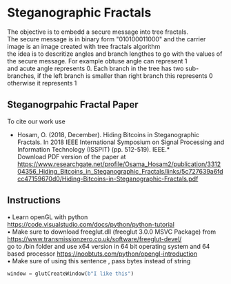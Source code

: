 # Steganographic Fractals
The objective is to embedd a secure message into tree fractals.  
The secure message is in binary form "010100011000" and the carrier image is an image created with tree fractals algorithm  
the idea is to descritize angles and branch lengthes to go with the values of the secure message. For example obtuse angle can represent 1   
and acute angle represents 0. Each branch in the tree has two sub-branches, if the left branch is smaller than right branch this represents 0 otherwise it represents 1   

## Steganogrpahic Fractal Paper
To cite our work use   
* Hosam, O. (2018, December). Hiding Bitcoins in Steganographic Fractals. In 2018 IEEE International Symposium on Signal Processing and Information Technology (ISSPIT) (pp. 512-519). IEEE.*  
Download PDF version of the paper at https://www.researchgate.net/profile/Osama_Hosam2/publication/331204356_Hiding_Bitcoins_in_Steganographic_Fractals/links/5c727639a6fdcc47159670d0/Hiding-Bitcoins-in-Steganographic-Fractals.pdf

## Instructions
•	Learn openGL with python  
https://code.visualstudio.com/docs/python/python-tutorial   
•	Make sure to download freeglut.dll (freeglut 3.0.0 MSVC Package) from https://www.transmissionzero.co.uk/software/freeglut-devel/  
go to /bin folder and use x64 version in 64 bit operating system and 64 based processor
https://noobtuts.com/python/opengl-introduction  
•	Make sure of using this sentence , pass bytes instead of string  
```python
window = glutCreateWindow(b"I like this")  
```
